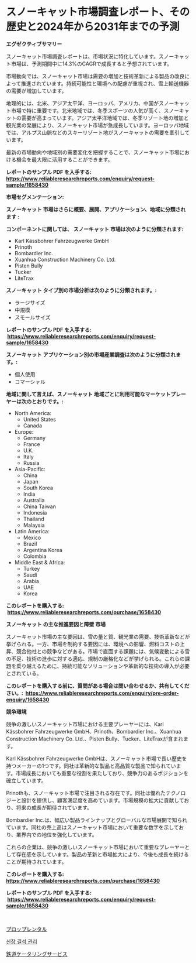 <p><h1>スノーキャット市場調査レポート、その歴史と2024年から2031年までの予測</h1></p><p><strong>エグゼクティブサマリー</strong></p>
<p><p>スノーキャット市場調査レポートは、市場状況に特化しています。スノーキャット市場は、予測期間中に14.3%のCAGRで成長すると予想されています。</p><p>市場動向では、スノーキャット市場は需要の増加と技術革新による製品の改良によって推進されています。持続可能性と環境への配慮が重視され、雪上輸送機器の需要が増加しています。</p><p>地理的には、北米、アジア太平洋、ヨーロッパ、アメリカ、中国がスノーキャット市場で特に重要です。北米地域では、冬季スポーツの人気が高く、スノーキャットの需要が高まっています。アジア太平洋地域では、冬季リゾート地の増加と観光業の発展により、スノーキャット市場が急成長しています。ヨーロッパ地域では、アルプス山脈などのスキーリゾート地がスノーキャットの需要を牽引しています。</p><p>最新の市場動向や地域別の需要変化を把握することで、スノーキャット市場における機会を最大限に活用することができます。</p></p>
<p><strong>レポートのサンプル PDF を入手する: <a href="https://www.reliableresearchreports.com/enquiry/request-sample/1658430">https://www.reliableresearchreports.com/enquiry/request-sample/1658430</a></strong></p>
<p><strong>市場セグメンテーション:</strong></p>
<p><strong> スノーキャット 市場はさらに概要、展開、アプリケーション、地域に分類されます :</strong></p>
<p><strong>コンポーネントに関しては、 スノーキャット 市場は次のように分類されます: &nbsp;</strong></p>
<p><ul><li>Karl Kässbohrer Fahrzeugwerke GmbH</li><li>Prinoth</li><li>Bombardier Inc.</li><li>Xuanhua Construction Machinery Co. Ltd.</li><li>Pisten Bully</li><li>Tucker</li><li>LiteTrax</li></ul></p>
<p><strong> スノーキャット タイプ別の市場分析は次のように分類されます。:</strong></p>
<p><ul><li>ラージサイズ</li><li>中規模</li><li>スモールサイズ</li></ul></p>
<p><strong>レポートのサンプル PDF を入手する: &nbsp;<a href="https://www.reliableresearchreports.com/enquiry/request-sample/1658430">https://www.reliableresearchreports.com/enquiry/request-sample/1658430</a></strong></p>
<p><strong> スノーキャット アプリケーション別の市場産業調査は次のように分類されます。:</strong></p>
<p><ul><li>個人使用</li><li>コマーシャル</li></ul></p>
<p><strong>地域に関して言えば、スノーキャット 地域ごとに利用可能なマーケットプレーヤーは次のとおりです。:</strong></p>
<p><ul>
    <li>
        North America:
        <ul>
            <li>United States</li>
            <li>Canada</li>
        </ul>
    </li>
    <li>
        Europe:
        <ul>
            <li>Germany</li>
            <li>France</li>
            <li>U.K.</li>
            <li>Italy</li>
            <li>Russia</li>
        </ul>
    </li>
    <li>
        Asia-Pacific:
        <ul>
            <li>China</li>
            <li>Japan</li>
            <li>South Korea</li>
            <li>India</li>
            <li>Australia</li>
            <li>China Taiwan</li>
            <li>Indonesia</li>
            <li>Thailand</li>
            <li>Malaysia</li>
        </ul>
    </li>
    <li>
        Latin America:
        <ul>
            <li>Mexico</li>
            <li>Brazil</li>
            <li>Argentina Korea</li>
            <li>Colombia</li>
        </ul>
    </li>
    <li>
        Middle East & Africa:
        <ul>
            <li>Turkey</li>
            <li>Saudi</li>
            <li>Arabia</li>
            <li>UAE</li>
            <li>Korea</li>
        </ul>
    </li>
    </ul></p>
<p><strong>このレポートを購入する: &nbsp;<a href="https://www.reliableresearchreports.com/purchase/1658430">https://www.reliableresearchreports.com/purchase/1658430</a></strong></p>
<p><strong>スノーキャット の主な推進要因と障壁 市場</strong></p>
<p><p>スノーキャット市場の主な要因は、雪の量と質、観光業の需要、技術革新などが挙げられる。一方、市場を制約する要因には、環境への影響、燃料コストの上昇、競合他社との競争などがある。市場で直面する課題には、気候変動による雪の不足、技術の進歩に対する適応、規制の厳格化などが挙げられる。これらの課題を乗り越えるために、持続可能なソリューションや革新的な技術の導入が必要とされている。</p></p>
<p><strong>このレポートを購入する前に、質問がある場合は問い合わせるか、共有してください。:&nbsp; <a href="https://www.reliableresearchreports.com/enquiry/pre-order-enquiry/1658430">https://www.reliableresearchreports.com/enquiry/pre-order-enquiry/1658430</a></strong></p>
<p><strong>競争環境</strong></p>
<p><p>競争の激しいスノーキャット市場における主要プレーヤーには、Karl Kässbohrer Fahrzeugwerke GmbH、Prinoth、Bombardier Inc.、Xuanhua Construction Machinery Co. Ltd.、Pisten Bully、Tucker、LiteTraxが含まれます。</p><p>Karl Kässbohrer Fahrzeugwerke GmbHは、スノーキャット市場で長い歴史を持つメーカーの1つです。同社は革新的な製品と高品質な製品で知られています。市場成長においても重要な役割を果たしており、競争力のあるポジションを確立しています。</p><p>Prinothも、スノーキャット市場で注目される存在です。同社は優れたテクノロジーと設計を提供し、顧客満足度を高めています。市場規模の拡大に貢献しており、将来の成長が期待されています。</p><p>Bombardier Inc.は、幅広い製品ラインナップとグローバルな市場展開で知られています。同社の売上高はスノーキャット市場において重要な数字を示しており、業界内での地位を強化しています。</p><p>これらの企業は、競争の激しいスノーキャット市場において重要なプレーヤーとして存在感を示しています。製品の革新と市場拡大により、今後も成長を続けることが期待されています。</p></p>
<p><strong>このレポートを購入する: &nbsp; <a href="https://www.reliableresearchreports.com/purchase/1658430">https://www.reliableresearchreports.com/purchase/1658430</a></strong></p>
<p><strong>レポートのサンプル PDF を入手する: &nbsp;<a href="https://www.reliableresearchreports.com/enquiry/request-sample/1658430">https://www.reliableresearchreports.com/enquiry/request-sample/1658430</a></strong><strong></strong></p>
<p>&nbsp;</p>
<p><p><a href="https://github.com/Calvi3ynJerde867/Market-Research-Report-List-1/blob/main/856306812276.md">プロップレンタル</a></p><p><a href="https://github.com/RichardLueilwitz787/Market-Research-Report-List-1/blob/main/508277711562.md">신장 결석 관리</a></p><p><a href="https://github.com/JacksonWiza1924/Market-Research-Report-List-1/blob/main/954293912277.md">鉄道ケータリングサービス</a></p></p>